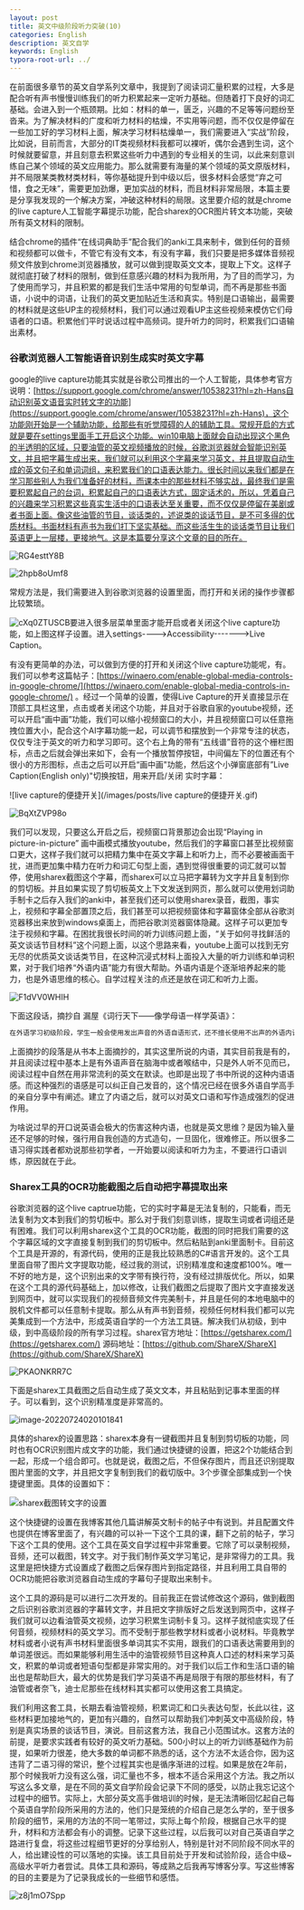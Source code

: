 ```yaml
---
layout: post
title: 英文中级阶段听力突破(10)
categories: English
description: 英文自学
keywords: English
typora-root-url: ../
---
```


在前面很多章节的英文自学系列文章中，我提到了阅读词汇量积累的过程，大多是配合听有声书慢慢训练我们的听力积累起来一定听力基础。但随着打下良好的词汇基础。会进入到一个瓶颈期。比如：材料的单一，匮乏，兴趣的不足等等问题纷至沓来。为了解决材料的广度和听力材料的枯燥，不实用等问题，而不仅仅是停留在一些加工好的学习材料上面，解决学习材料枯燥单一，我们需要进入“实战”阶段，比如说，目前而言，大部分的IT类视频材料我都可以裸听，偶尔会遇到生词，这个时候就要留意，并且刻意去积累这些听力中遇到的专业相关的生词，以此来刻意训练自己某个领域的英文应用能力。那么就需要有海量的某个领域的英文原版材料，并不局限某类教材类材料，等你基础提升到中级以后，很多材料会感觉“弃之可惜，食之无味”，需要更加劲爆，更加实战的材料，而且材料非常局限，本篇主要是分享我发现的一个解决方案，冲破这种材料的局限。这里要介绍的就是chrome的live capture人工智能字幕提示功能，配合sharex的OCR图片转文本功能，突破所有英文材料的限制。

结合chrome的插件“在线词典助手”配合我们的anki工具来制卡，做到任何的音频和视频都可以做卡，不管它有没有文本，有没有字幕，我们只要是把多媒体音频视频文件放到chrome浏览器播放，就可以做到提取英文文本，提取上下文。这样子就彻底打破了材料的限制，做到任意感兴趣的材料为我所用，为了目的而学习，为了使用而学习，并且积累的都是我们生活中常用的句型单词，而不再是那些书面语，小说中的词语，让我们的英文更加贴近生活和真实。特别是口语输出，最需要的材料就是这些UP主的视频材料，我们可以通过观看UP主这些视频来模仿它们母语者的口语。积累他们平时说话过程中高频词。提升听力的同时，积累我们口语输出素材。

### 谷歌浏览器人工智能语音识别生成实时英文字幕

google的live capture功能其实就是谷歌公司推出的一个人工智能，具体参考官方说明：[https://support.google.com/chrome/answer/10538231?hl=zh-Hans自动识别英文语音实时转文字的功能](https://support.google.com/chrome/answer/10538231?hl=zh-Hans)，这个功能刚开始是一个辅助功能，给那些有听觉障碍的人的辅助工具。常规开启的方式就是要在settings里面手工开启这个功能。win10电脑上面就会自动出现这个黑色的半透明的区域，只要油管的英文视频播放的时候，谷歌浏览器就会智能识别英文，并且把字幕生成出来，我们就可以利用这个字幕来学习英文，并且提取自动生成的英文句子和单词词组，来积累我们的口语表达能力。很长时间以来我们都是在学习那些别人为我们准备好的材料，而课本中的那些材料不够实战，最终我们是需要积累起自己的台词，积累起自己的口语表达方式，固定话术的，所以，凭着自己的兴趣来学习积累这些真实生活中的口语表达至关重要，而不仅仅是停留在美剧或者书面上面。像这些油管的节目，谈话类的，述说类的谈话节目，是不可多得的优质材料。书面材料有声书为我们打下坚实基础。而这些活生生的谈话类节目让我们英语更上一层楼，更接地气。这是本篇要分享这个文章的目的所在。

![RG4esttY8B](/images/posts/RG4esttY8B.png)

![2hpb8oUmf8](/images/posts/2hpb8oUmf8.png)

常规方法是，我们需要进入到谷歌浏览器的设置里面，而打开和关闭的操作步骤都比较繁琐。

![cXq0ZTUSCB](/images/posts/cXq0ZTUSCB.png)要进入很多层菜单里面才能开启或者关闭这个live capture功能，如上图这样子设置。进入settings---->Accessibility------->Live Caption。

有没有更简单的办法，可以做到方便的打开和关闭这个live capture功能呢，有。我们可以参考这篇帖子：[https://winaero.com/enable-global-media-controls-in-google-chrome/](https://winaero.com/enable-global-media-controls-in-google-chrome/) 。经过一个简单的设置，使得Live Capture的开关直接显示在顶部工具栏这里，点击或者关闭这个功能，并且对于谷歌自家的youtube视频，还可以开启“画中画”功能，我们可以缩小视频窗口的大小，并且视频窗口可以任意拖拽位置大小，配合这个AI字幕功能一起，可以调节和摆放到一个非常专注的状态，仅仅专注于英文的听力和学习即可。这个右上角的带有“五线谱”音符的这个栅栏图标，点击之后就会弹出来如下，会有一个播放暂停按钮，中间偏左下的位置还有个很小的方形图标，点击之后可以开启“画中画"功能，然后这个小弹窗底部有”Live Caption(English only)"切换按钮，用来开启/关闭 实时字幕：

![live capture的便捷开关](/images/posts/live capture的便捷开关.gif)

![BqXtZVP98o](/images/posts/BqXtZVP98o.png)



我们可以发现，只要这么开启之后，视频窗口背景那边会出现“Playing in picture-in-picture” 画中画模式播放youtube，然后我们的字幕窗口甚至比视频窗口更大，这样子我们就可以把精力集中在英文字幕上和听力上，而不必要被画面干扰，进而更加集中精力在听力和词汇句型上面，遇到觉得很重要的词汇就可以暂停，使用sharex截图这个字幕，而sharex可以立马把字幕转为文字并且复制到你的剪切板。并且如果实现了剪切板英文上下文发送到网页，那么就可以使用划词助手制卡之后存入我们的anki中，甚至我们还可以使用sharex录音，截图，事实上，视频和字幕全部置顶之后，我们甚至可以把视频窗体和字幕窗体全部从谷歌浏览器移出来放到windows桌面上，而把谷歌浏览器窗体隐藏。这样子可以更加专注于视频和字幕。在困扰我很长时间的听力训练问题上面，“关于如何寻找鲜活的英文谈话节目材料”这个问题上面，以这个思路来看，youtube上面可以找到无穷无尽的优质英文谈话类节目，在这种沉浸式材料上面投入大量的听力训练和单词积累，对于我们培养“外语内语”能力有很大帮助。外语内语是个逐渐培养起来的能力，也是外语思维的核心。自学过程关注的点还是放在词汇和听力上面。

![F1dVV0WHIH](/images/posts/F1dVV0WHIH.png)

下面这段话，摘抄自 漏屋《词行天下——像学母语一样学英语》：

````c++
在外语学习初级阶段，学生一般会使用发出声音的外语自语形式，还不擅长使用不出声的外语内语。语言学家认为，在外语学习初期，尝试用外语出声的自言自语很重要，对外语内语的形成很有帮助。而随着外语能力的逐渐提高，自语的现象一般会逐渐减少，但使用不发出声音的外语内语的量却越来越多。外语内语具备如下特点：1.在头脑中是有声音的，尽管外人听不到。2.结构简洁，有时可以延长和拓展。3........5.一些语言学家还认为，克拉申提出的“监察理论(monitor hypothesis)”，即对自己的外语口头或书面形式的输出正确性进行的有意识的监控行为，也主要是通过内语形式来实现的。
````

上面摘抄的段落是从书本上面摘抄的，其实这里所说的内语，其实目前我是有的，并且阅读过程中基本上是有外语声音在脑海中或者喉结中，只是外人听不见而已，阅读过程中自然在用非常流利的英文在默读。也即是出现了书中所说的这种内语语感。而这种强烈的语感是可以纠正自己发音的，这个情况已经在很多外语自学高手的亲自分享中有阐述。建立了内语之后，就可以对英文口语和写作造成强烈的促进作用。

为啥说过早的开口说英语会极大的伤害这种内语，也就是英文思维？是因为输入量还不足够的时候，强行用自我创造的方式造句，一旦固化，很难修正。所以很多二语习得实践者都劝说那些初学者，一开始要以阅读和听力为主，不要进行口语训练，原因就在于此。



### Sharex工具的OCR功能截图之后自动把字幕提取出来

谷歌浏览器的这个live captrue功能，它的实时字幕是无法复制的，只能看，而无法复制为文本到我们的剪切板中。那么对于我们刻意训练，提取生词或者词组还是有困难。我们可以利用sharex这个工具的OCR功能，截图的同时把我们需要的这个字幕区域的文字直接复制到我们的剪切板中。然后粘贴到anki里面制卡。目前这个工具是开源的，有源代码，使用的正是我比较熟悉的C#语言开发的。这个工具里面自带了图片文字提取功能，经过我的测试，识别精准度和速度都100%。唯一不好的地方是，这个识别出来的文字带有换行符，没有经过排版优化。所以，如果在这个工具的源代码基础上，加以修改，让我们截图之后提取了图片文字直接发送到网页中，就可以实现我们的视频音频文件完美制卡，并且是任何的本地电脑中的脱机文件都可以任意制卡提取。那么从有声书到音频，视频任何材料我们都可以完美集成到一个方法中，形成英语自学的一个方法工具链。解决我们从初级，到中级，到中高级阶段的所有学习过程。sharex官方地址：[https://getsharex.com/](https://getsharex.com/)    源码地址：[https://github.com/ShareX/ShareX](https://github.com/ShareX/ShareX)

![PKAONKRR7C](/images/posts/PKAONKRR7C.png)



下面是sharex工具截图之后自动生成了英文文本，并且粘贴到记事本里面的样子。可以看到，这个识别精准度是非常高的。

![image-20220724020101841](/images/posts/image-20220724020101841.png)



具体的sharex的设置思路：sharex本身有一键截图并且复制到剪切板的功能，同时也有OCR识别图片成文字的功能，我们通过快捷键的设置，把这2个功能结合到一起，形成一个组合即可。也就是说，截图之后，不但保存图片，而且还识别提取图片里面的文字，并且把文字复制到我们的截切版中。3个步骤全部集成到一个快捷键里面。具体的设置如下：

![sharex截图转文字的设置](/images/posts/sharex截图转文字的设置.gif)

这个快捷键的设置在我博客其他几篇讲解英文制卡的帖子中有说到。并且配置文件也提供在博客里面了，有兴趣的可以补一下这个工具的课，翻下之前的帖子，学习下这个工具的使用。这个工具在英文自学过程中非常重要。它除了可以录制视频，音频，还可以截图，转文字。对于我们制作英文学习笔记，是非常得力的工具。我这里是把快捷方式设置成了截图之后保存图片到指定路径，并且利用工具自带的OCR功能把谷歌浏览器自动生成的字幕句子提取出来制卡。

这个工具的源码是可以进行二次开发的。目前我正在尝试修改这个源码，做到截图之后识别谷歌浏览器的字幕转文字，并且把文字排版好之后发送到网页中，这样子我们就可以边看油管英文视频，边学习积累生词制卡复习。这样子就彻底实现了任何音频，视频材料的英文学习。而不受制于那些教学材料或者小说材料。毕竟教学材料或者小说有声书材料里面很多单词其实不实用，跟我们的口语表达需要用到的单词差很远。而如果能够利用生活中的油管视频节目这种真人口述的材料来学习英文，积累的单词或者短语句型都是非常实用的。对于我们以后工作和生活口语的输出也是帮助巨大，最大的优势是我们学习英语不再是局限于有限的那些材料，有了油管或者奈飞，迪士尼那些在线材料其实都可以使用这套工具搞定。

我们利用这套工具，长期去看油管视频，积累词汇和口头表达句型，长此以往，这些材料更加接地气的，更加有兴趣的，自然可以帮助我们冲刺英文中高级阶段，特别是真实场景的谈话节目，演说。目前这套方法，我自己小范围试水。这套方法的前提，是要求实践者有较好的英文听力基础。500小时以上的听力训练基础作为前提，如果听力很差，绝大多数的单词都不熟悉的话，这个方法不太适合你，因为这违背了二语习得的常识，整个过程其实也是循序渐进的过程。如果是放在2年前，那个时候我听力没有这么强，词汇量也不多，根本不适合采用这个方法。我之所以写这么多文章，是在不同的英文自学阶段会记录下不同的感受，以防止我忘记这个过程中的细节。实际上，大部分英文高手做培训的时候，是无法清晰回忆起自己每个英语自学阶段所采用的方法的，他们只是笼统的介绍自己是怎么学的，至于很多阶段的细节，采用的方法的不同一笔带过，实际上每个阶段，根据自己水平的提升，材料和方法都会有小的调整。记录下这些过程，以后我可以对自己英语自学之路进行复盘，将这些过程细节更好的分享给别人，特别是针对不同阶段不同水平的人，给出建设性的可以落地的实操。该工具目前处于开发和试验阶段，适合中级~高级水平听力者尝试。具体工具和源码，等成熟之后我再写博客分享。写这些博客的目的主要是为了记录我成长的一些细节和感悟。



![z8j1mO7Spp](/images/posts/z8j1mO7Spp.png)



